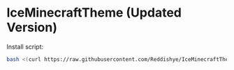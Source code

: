 # IceMinecraftTheme (Updated Version)

Install script:
```sh
bash <(curl https://raw.githubusercontent.com/Reddishye/IceMinecraftTheme/main/install.sh)
```